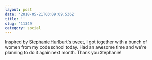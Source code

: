 ```yaml
---
layout: post
date: '2018-05-21T03:09:09.536Z'
title: ''
slug: '11349'
category: social
---
```

Inspired by [Stephanie Hurlburt&#39;s tweet](https://twitter.com/sehurlburt/status/994726464665759744), I got together with a bunch of women from my code school today. Had an awesome time and we&#39;re planning to do it again next month. Thank you Stephanie!
